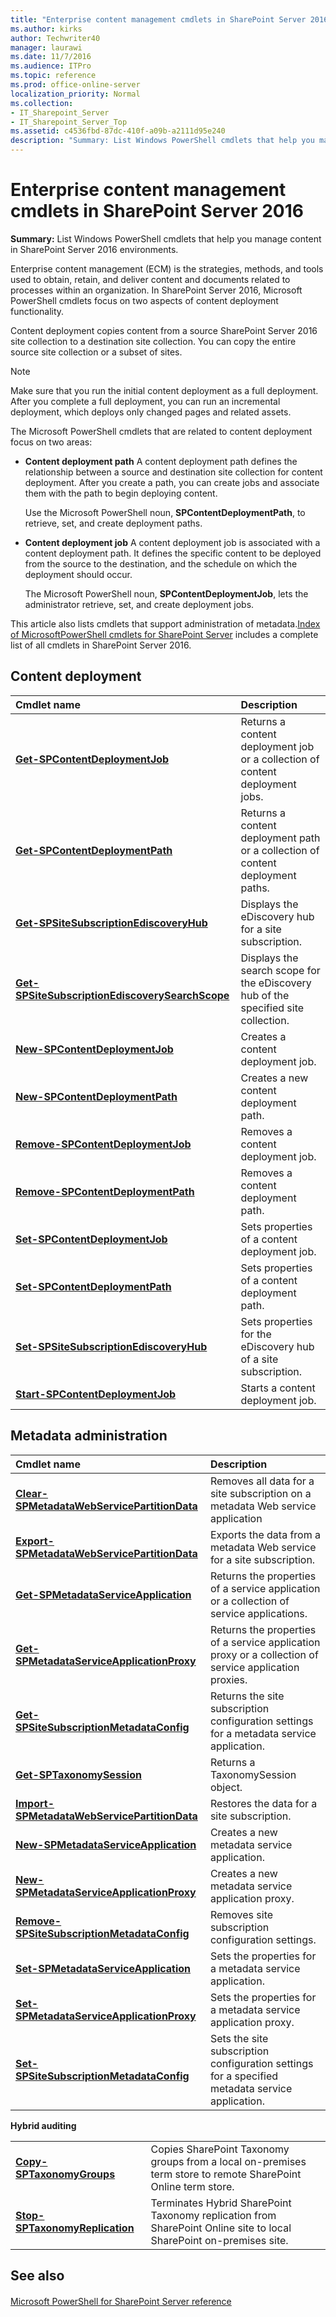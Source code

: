 ```yaml
---
title: "Enterprise content management cmdlets in SharePoint Server 2016"
ms.author: kirks
author: Techwriter40
manager: laurawi
ms.date: 11/7/2016
ms.audience: ITPro
ms.topic: reference
ms.prod: office-online-server
localization_priority: Normal
ms.collection:
- IT_Sharepoint_Server
- IT_Sharepoint_Server_Top
ms.assetid: c4536fbd-87dc-410f-a09b-a2111d95e240
description: "Summary: List Windows PowerShell cmdlets that help you manage content in SharePoint Server 2016 environments."
---
```


# Enterprise content management cmdlets in SharePoint Server 2016

 **Summary:** List Windows PowerShell cmdlets that help you manage content in SharePoint Server 2016 environments. 
  
Enterprise content management (ECM) is the strategies, methods, and tools used to obtain, retain, and deliver content and documents related to processes within an organization. In SharePoint Server 2016, Microsoft PowerShell cmdlets focus on two aspects of content deployment functionality.
  
Content deployment copies content from a source SharePoint Server 2016 site collection to a destination site collection. You can copy the entire source site collection or a subset of sites.
> [!NOTE]
> Make sure that you run the initial content deployment as a full deployment. After you complete a full deployment, you can run an incremental deployment, which deploys only changed pages and related assets. 
  
The Microsoft PowerShell cmdlets that are related to content deployment focus on two areas:
- **Content deployment path** A content deployment path defines the relationship between a source and destination site collection for content deployment. After you create a path, you can create jobs and associate them with the path to begin deploying content. 
    
    Use the Microsoft PowerShell noun, **SPContentDeploymentPath**, to retrieve, set, and create deployment paths. 
    
- **Content deployment job** A content deployment job is associated with a content deployment path. It defines the specific content to be deployed from the source to the destination, and the schedule on which the deployment should occur. 
    
    The Microsoft PowerShell noun, **SPContentDeploymentJob**, lets the administrator retrieve, set, and create deployment jobs. 
    
This article also lists cmdlets that support administration of metadata.[Index of MicrosoftPowerShell cmdlets for SharePoint Server](../../../docs-conceptual/sharepoint-server/index-of-microsoftpowershell-cmdlets.md) includes a complete list of all cmdlets in SharePoint Server 2016. 
## Content deployment

|**Cmdlet name**|**Description**|
|:-----|:-----|
|**[Get-SPContentDeploymentJob](get-spcontentdeploymentjob.md)** <br/> |Returns a content deployment job or a collection of content deployment jobs.  <br/> |
|**[Get-SPContentDeploymentPath](get-spcontentdeploymentpath.md)** <br/> |Returns a content deployment path or a collection of content deployment paths.  <br/> |
|**[Get-SPSiteSubscriptionEdiscoveryHub](get-spsitesubscriptionediscoveryhub.md)** <br/> |Displays the eDiscovery hub for a site subscription.  <br/> |
|**[Get-SPSiteSubscriptionEdiscoverySearchScope](get-spsitesubscriptionediscoverysearchscope.md)** <br/> |Displays the search scope for the eDiscovery hub of the specified site collection.  <br/> |
|**[New-SPContentDeploymentJob](new-spcontentdeploymentjob.md)** <br/> |Creates a content deployment job.  <br/> |
|**[New-SPContentDeploymentPath](new-spcontentdeploymentpath.md)** <br/> |Creates a new content deployment path.  <br/> |
|**[Remove-SPContentDeploymentJob](remove-spcontentdeploymentjob.md)** <br/> |Removes a content deployment job.  <br/> |
|**[Remove-SPContentDeploymentPath](remove-spcontentdeploymentpath.md)** <br/> |Removes a content deployment path.  <br/> |
|**[Set-SPContentDeploymentJob](set-spcontentdeploymentjob.md)** <br/> |Sets properties of a content deployment job.  <br/> |
|**[Set-SPContentDeploymentPath](set-spcontentdeploymentpath.md)** <br/> |Sets properties of a content deployment path.  <br/> |
|**[Set-SPSiteSubscriptionEdiscoveryHub](set-spsitesubscriptionediscoveryhub.md)** <br/> |Sets properties for the eDiscovery hub of a site subscription.  <br/> |
|**[Start-SPContentDeploymentJob](start-spcontentdeploymentjob.md)** <br/> |Starts a content deployment job.  <br/> |
   
## Metadata administration

|**Cmdlet name**|**Description**|
|:-----|:-----|
|**[Clear-SPMetadataWebServicePartitionData](../../../docs-conceptual/sharepoint-server/microsoft-powershell-for-sharepoint-server-reference/managed-metadata-cmdlets/clear-spmetadatawebservicepartitiondata.md)** <br/> |Removes all data for a site subscription on a metadata Web service application  <br/> |
|**[Export-SPMetadataWebServicePartitionData](../../../docs-conceptual/sharepoint-server/microsoft-powershell-for-sharepoint-server-reference/managed-metadata-cmdlets/export-spmetadatawebservicepartitiondata.md)** <br/> |Exports the data from a metadata Web service for a site subscription.  <br/> |
|**[Get-SPMetadataServiceApplication](../../../docs-conceptual/sharepoint-server/microsoft-powershell-for-sharepoint-server-reference/managed-metadata-cmdlets/get-spmetadataserviceapplication.md)** <br/> |Returns the properties of a service application or a collection of service applications.  <br/> |
|**[Get-SPMetadataServiceApplicationProxy](../../../docs-conceptual/sharepoint-server/microsoft-powershell-for-sharepoint-server-reference/managed-metadata-cmdlets/get-spmetadataserviceapplicationproxy.md)** <br/> |Returns the properties of a service application proxy or a collection of service application proxies.  <br/> |
|**[Get-SPSiteSubscriptionMetadataConfig](../../../docs-conceptual/sharepoint-server/microsoft-powershell-for-sharepoint-server-reference/managed-metadata-cmdlets/get-spsitesubscriptionmetadataconfig.md)** <br/> |Returns the site subscription configuration settings for a metadata service application.  <br/> |
|**[Get-SPTaxonomySession](../../../docs-conceptual/sharepoint-server/microsoft-powershell-for-sharepoint-server-reference/managed-metadata-cmdlets/get-sptaxonomysession.md)** <br/> |Returns a TaxonomySession object.  <br/> |
|**[Import-SPMetadataWebServicePartitionData](../../../docs-conceptual/sharepoint-server/microsoft-powershell-for-sharepoint-server-reference/managed-metadata-cmdlets/import-spmetadatawebservicepartitiondata.md)** <br/> |Restores the data for a site subscription.  <br/> |
|**[New-SPMetadataServiceApplication](../../../docs-conceptual/sharepoint-server/microsoft-powershell-for-sharepoint-server-reference/managed-metadata-cmdlets/new-spmetadataserviceapplication.md)** <br/> |Creates a new metadata service application.  <br/> |
|**[New-SPMetadataServiceApplicationProxy](../../../docs-conceptual/sharepoint-server/microsoft-powershell-for-sharepoint-server-reference/managed-metadata-cmdlets/new-spmetadataserviceapplicationproxy.md)** <br/> |Creates a new metadata service application proxy.  <br/> |
|**[Remove-SPSiteSubscriptionMetadataConfig](../../../docs-conceptual/sharepoint-server/microsoft-powershell-for-sharepoint-server-reference/managed-metadata-cmdlets/remove-spsitesubscriptionmetadataconfig.md)** <br/> |Removes site subscription configuration settings.  <br/> |
|**[Set-SPMetadataServiceApplication](../../../docs-conceptual/sharepoint-server/microsoft-powershell-for-sharepoint-server-reference/managed-metadata-cmdlets/set-spmetadataserviceapplication.md)** <br/> |Sets the properties for a metadata service application.  <br/> |
|**[Set-SPMetadataServiceApplicationProxy](../../../docs-conceptual/sharepoint-server/microsoft-powershell-for-sharepoint-server-reference/managed-metadata-cmdlets/set-spmetadataserviceapplicationproxy.md)** <br/> |Sets the properties for a metadata service application proxy.  <br/> |
|**[Set-SPSiteSubscriptionMetadataConfig](../../../docs-conceptual/sharepoint-server/microsoft-powershell-for-sharepoint-server-reference/managed-metadata-cmdlets/set-spsitesubscriptionmetadataconfig.md)** <br/> |Sets the site subscription configuration settings for a specified metadata service application.  <br/> |
   
 **Hybrid auditing**
  
|||
|:-----|:-----|
|**[Copy-SPTaxonomyGroups](copy-sptaxonomygroups.md)** <br/> |Copies SharePoint Taxonomy groups from a local on-premises term store to remote SharePoint Online term store.  <br/> |
|**[Stop-SPTaxonomyReplication](stop-sptaxonomyreplication.md)** <br/> |Terminates Hybrid SharePoint Taxonomy replication from SharePoint Online site to local SharePoint on-premises site.  <br/> |
   
## See also

#### 

[Microsoft PowerShell for SharePoint Server reference](../../../docs-conceptual/sharepoint-server/microsoft-powershell-for-sharepoint-server-reference/microsoft-powershell-for-sharepoint-server-reference.md)

